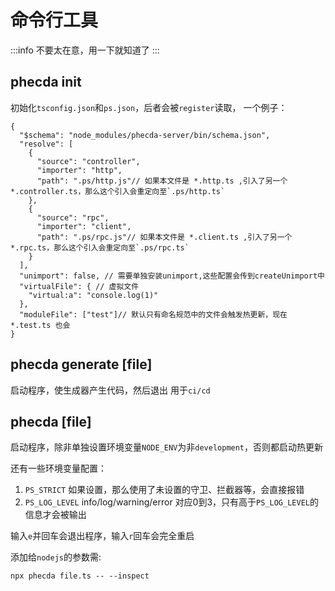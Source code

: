 # 命令行工具

:::info
不要太在意，用一下就知道了
:::

## phecda init
初始化`tsconfig.json`和`ps.json`，后者会被`register`读取，
一个例子：
```json5
{
  "$schema": "node_modules/phecda-server/bin/schema.json",
  "resolve": [
    {
      "source": "controller",
      "importer": "http",
      "path": ".ps/http.js"// 如果本文件是 *.http.ts ,引入了另一个*.controller.ts，那么这个引入会重定向至`.ps/http.ts`
    },
    {
      "source": "rpc",
      "importer": "client",
      "path": ".ps/rpc.js"// 如果本文件是 *.client.ts ,引入了另一个*.rpc.ts，那么这个引入会重定向至`.ps/rpc.ts`
    }
  ],
  "unimport": false, // 需要单独安装unimport,这些配置会传到createUnimport中
  "virtualFile": { // 虚拟文件
    "virtual:a": "console.log(1)"
  },
  "moduleFile": ["test"]// 默认只有命名规范中的文件会触发热更新，现在 *.test.ts 也会
}
```

## phecda generate [file]
启动程序，使生成器产生代码，然后退出
用于`ci/cd`



## phecda [file]
启动程序，除非单独设置环境变量`NODE_ENV`为非`development`，否则都启动热更新

还有一些环境变量配置：
1. `PS_STRICT` 如果设置，那么使用了未设置的守卫、拦截器等，会直接报错
2. `PS_LOG_LEVEL`  info/log/warning/error 对应0到3，只有高于`PS_LOG_LEVEL`的信息才会被输出


输入`e`并回车会退出程序，输入`r`回车会完全重启

添加给`nodejs`的参数需:
```shell
npx phecda file.ts -- --inspect
```
